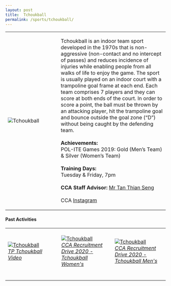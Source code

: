```yaml
---
layout: post
title:  Tchoukball
permalink: /sports/tchoukball/
---
```


<table>
    <tr>
        <td style="width:33%"><image src="{{site.baseurl}}/images/CCA_tchoukball.jpg" style="display:block;margin-left:auto;margin-right:auto;" alt="Tchoukball"></image></td>
        <td>
            <p>
                Tchoukball is an indoor team sport developed in the 1970s that is non-aggressive (non-contact and no intercept of passes) and reduces incidence of injuries while enabling people from all walks of life to enjoy the game. The sport is usually played on an indoor court with a trampoline goal frame at each end. Each team comprises 7 players and they can score at both ends of the court. In order to score a point, the ball must be thrown by an attacking player, hit the trampoline goal and bounce outside the goal zone (“D”) without being caught by the defending team.<br>
                <br>
                <b>Achievements:</b><br>
                POL-ITE Games 2019: Gold (Men’s Team) & Silver (Women’s Team)<br>
                <br>
                <b>Training Days:</b><br>
                Tuesday & Friday, 7pm<br>
                <br>
                <b>CCA Staff Advisor:</b> <a href="mailto:tants@tp.edu.sg">Mr Tan Thian Seng</a><br>
                <br>
                CCA <a href="https://www.instagram.com/tptchouk">Instagram</a>
            </p>
        </td>
    </tr>
</table>

#### Past Activities

<table>
    <tr>
        <td style="width:33%"><br>
            <a href="https://www.instagram.com/p/CACGOGRHF1j/">
                <image src="{{site.baseurl}}/images/CCA-Tchoukball_IG4.png" style="display:block;margin-left:auto;margin-right:auto;" alt="Tchoukball">
                <h6 style="margin-top:0%">TP Tchoukball Video</h6>
                </image>
            </a>
        </td>
        <td style="width:33%"><br>
            <a href="https://www.instagram.com/p/CAAouk_HMc6/">
                <image src="{{site.baseurl}}/images/CCA-Tchoukball_IG2.png" style="display:block;margin-left:auto;margin-right:auto;" alt="Tchoukball">
                <h6 style="margin-top:0%">CCA Recruitment Drive 2020 - Tchoukball Women's</h6>
                </image>
            </a>
        </td>
        <td style="width:33%"><br>
            <a href="https://www.instagram.com/p/CAAPfWEHhXV/">
                <image src="{{site.baseurl}}/images/CCA-Tchoukball_IG3.png" style="display:block;margin-left:auto;margin-right:auto;" alt="Tchoukball">
                <h6 style="margin-top:0%">CCA Recruitment Drive 2020 - Tchoukball Men's</h6>    
                </image>
            </a>
        </td>
    </tr>
</table>
